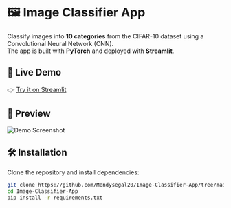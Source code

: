 # 🖼️ Image Classifier App

Classify images into **10 categories** from the CIFAR-10 dataset using a Convolutional Neural Network (CNN).  
The app is built with **PyTorch** and deployed with **Streamlit**.


## 🚀 Live Demo
👉 [Try it on Streamlit](https://image-classifier-app-cremqxxxui3q7xggqhavjv.streamlit.app/)


## 📸 Preview
![Demo Screenshot](https://github.com/user-attachments/assets/7d65289f-874d-49f8-b3a3-02cf6465790b)


## 🛠️ Installation
Clone the repository and install dependencies:
```bash
git clone https://github.com/Mendysegal20/Image-Classifier-App/tree/main.git
cd Image-Classifier-App
pip install -r requirements.txt
